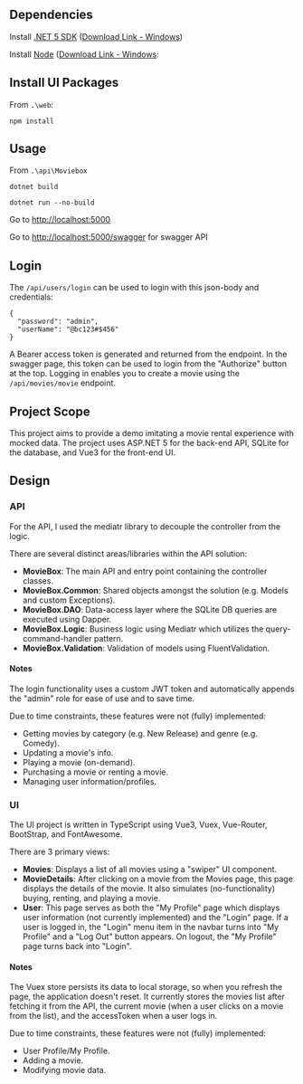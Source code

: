 ## Dependencies

Install [.NET 5 SDK](https://dotnet.microsoft.com/download/dotnet/5.0) ([Download Link - Windows](https://dotnet.microsoft.com/download/dotnet/thank-you/sdk-5.0.400-windows-x64-installer))

Install [Node](https://nodejs.org) ([Download Link - Windows](https://nodejs.org/dist/v14.17.6/node-v14.17.6-x64.msi): 

## Install UI Packages

From `.\web`:
```
npm install
```

## Usage

From `.\api\Moviebox`
```
dotnet build
```
```
dotnet run --no-build
```

Go to [http://localhost:5000](http://localhost:5000)

Go to [http://localhost:5000/swagger](http://localhost:5000/swagger) for swagger API

## Login

The `/api​/users​/login` can be used to login with this json-body and credentials:
```
{
  "password": "admin",
  "userName": "@bc123#$456"
}
```

A Bearer access token is generated and returned from the endpoint. In the swagger page, this token can be used to login from the "Authorize" button at the top.
Logging in enables you to create a movie using the `/api/movies/movie` endpoint.

## Project Scope

This project aims to provide a demo imitating a movie rental experience with mocked data. 
The project uses ASP.NET 5 for the back-end API, SQLite for the database, and Vue3 for the front-end UI.

## Design

### API 

For the API, I used the mediatr library to decouple the controller from the logic.

There are several distinct areas/libraries within the API solution:
- **MovieBox**: The main API and entry point containing the controller classes.
- **MovieBox.Common**: Shared objects amongst the solution (e.g. Models and custom Exceptions).
- **MovieBox.DAO**: Data-access layer where the SQLite DB queries are executed using Dapper.
- **MovieBox.Logic**: Business logic using Mediatr which utilizes the query-command-handler pattern.
- **MovieBox.Validation**: Validation of models using FluentValidation.

#### Notes
The login functionality uses a custom JWT token and automatically appends the "admin" role for ease of use and to save time.

Due to time constraints, these features were not (fully) implemented:
- Getting movies by category (e.g. New Release) and genre (e.g. Comedy).
- Updating a movie's info.
- Playing a movie (on-demand).
- Purchasing a movie or renting a movie.
- Managing user information/profiles.

### UI

The UI project is written in TypeScript using Vue3, Vuex, Vue-Router, BootStrap, and FontAwesome.

There are 3 primary views:
- **Movies**: Displays a list of all movies using a "swiper" UI component.
- **MovieDetails**: After clicking on a movie from the Movies page, this page displays the details of the movie. It also simulates (no-functionality) buying, renting, and playing a movie.
- **User**: This page serves as both the "My Profile" page which displays user information (not currently implemented) and the "Login" page. If a user is logged in, the "Login" menu item in the navbar turns into "My Profile" and a "Log Out" button appears. On logout, the "My Profile" page turns back into "Login".

#### Notes
The Vuex store persists its data to local storage, so when you refresh the page, the application doesn't reset.
It currently stores the movies list after fetching it from the API, the current movie (when a user clicks on a movie from the list), and the accessToken when a user logs in.

Due to time constraints, these features were not (fully) implemented:
- User Profile/My Profile.
- Adding a movie.
- Modifying movie data.